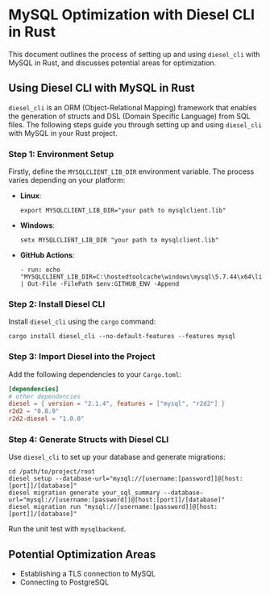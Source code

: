 # MySQL Optimization with Diesel CLI in Rust

This document outlines the process of setting up and using `diesel_cli` with MySQL in Rust, and discusses potential areas for optimization.

## Using Diesel CLI with MySQL in Rust

`diesel_cli` is an ORM (Object-Relational Mapping) framework that enables the generation of structs and DSL (Domain Specific Language) from SQL files. The following steps guide you through setting up and using `diesel_cli` with MySQL in your Rust project.

### Step 1: Environment Setup

Firstly, define the `MYSQLCLIENT_LIB_DIR` environment variable. The process varies depending on your platform:

- **Linux**:
    ```shell
    export MYSQLCLIENT_LIB_DIR="your path to mysqlclient.lib"
    ```

- **Windows**:
    ```shell
    setx MYSQLCLIENT_LIB_DIR "your path to mysqlclient.lib"
    ```

- **GitHub Actions**:
    ```shell
    - run: echo "MYSQLCLIENT_LIB_DIR=C:\hostedtoolcache\windows\mysql\5.7.44\x64\lib\" | Out-File -FilePath $env:GITHUB_ENV -Append
    ```

### Step 2: Install Diesel CLI
Install `diesel_cli` using the `cargo` command:

```shell
cargo install diesel_cli --no-default-features --features mysql
```

### Step 3: Import Diesel into the Project

Add the following dependencies to your `Cargo.toml`:

```toml
[dependencies]
# other dependencies
diesel = { version = "2.1.4", features = ["mysql", "r2d2"] }
r2d2 = "0.8.9"
r2d2-diesel = "1.0.0"
```

### Step 4: Generate Structs with Diesel CLI

Use `diesel_cli` to set up your database and generate migrations:

```shell
cd /path/to/project/root
diesel setup --database-url="mysql://[username:[password]]@[host:[port]]/[database]"
diesel migration generate your_sql_summary --database-url="mysql://[username:[password]]@[host:[port]]/[database]"
diesel migration run "mysql://[username:[password]]@[host:[port]]/[database]"
```

Run the unit test with `mysqlbackend`.

## Potential Optimization Areas

- Establishing a TLS connection to MySQL
- Connecting to PostgreSQL
